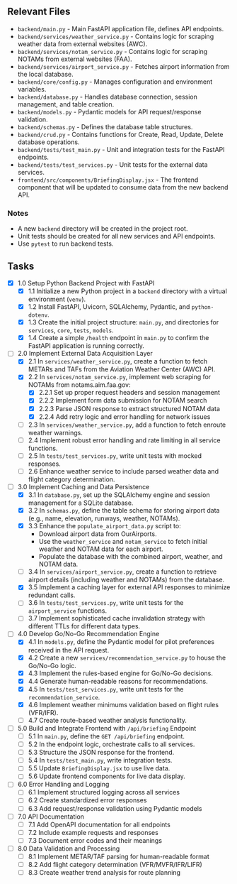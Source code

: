 ## Relevant Files

- `backend/main.py` - Main FastAPI application file, defines API endpoints.
- `backend/services/weather_service.py` - Contains logic for scraping weather data from external websites (AWC).
- `backend/services/notam_service.py` - Contains logic for scraping NOTAMs from external websites (FAA).
- `backend/services/airport_service.py` - Fetches airport information from the local database.
- `backend/core/config.py` - Manages configuration and environment variables.
- `backend/database.py` - Handles database connection, session management, and table creation.
- `backend/models.py` - Pydantic models for API request/response validation.
- `backend/schemas.py` - Defines the database table structures.
- `backend/crud.py` - Contains functions for Create, Read, Update, Delete database operations.
- `backend/tests/test_main.py` - Unit and integration tests for the FastAPI endpoints.
- `backend/tests/test_services.py` - Unit tests for the external data services.
- `frontend/src/components/BriefingDisplay.jsx` - The frontend component that will be updated to consume data from the new backend API.

### Notes

- A new `backend` directory will be created in the project root.
- Unit tests should be created for all new services and API endpoints.
- Use `pytest` to run backend tests.

## Tasks

- [x] 1.0 Setup Python Backend Project with FastAPI
  - [x] 1.1 Initialize a new Python project in a `backend` directory with a virtual environment (`venv`).
  - [x] 1.2 Install FastAPI, Uvicorn, SQLAlchemy, Pydantic, and `python-dotenv`.
  - [x] 1.3 Create the initial project structure: `main.py`, and directories for `services`, `core`, `tests`, `models`.
  - [x] 1.4 Create a simple `/health` endpoint in `main.py` to confirm the FastAPI application is running correctly.
- [ ] 2.0 Implement External Data Acquisition Layer
  - [x] 2.1 In `services/weather_service.py`, create a function to fetch METARs and TAFs from the Aviation Weather Center (AWC) API.
  - [x] 2.2 In `services/notam_service.py`, implement web scraping for NOTAMs from notams.aim.faa.gov:
    - [x] 2.2.1 Set up proper request headers and session management
    - [x] 2.2.2 Implement form data submission for NOTAM search
    - [x] 2.2.3 Parse JSON response to extract structured NOTAM data
    - [x] 2.2.4 Add retry logic and error handling for network issues
  - [ ] 2.3 In `services/weather_service.py`, add a function to fetch enroute weather warnings.
  - [ ] 2.4 Implement robust error handling and rate limiting in all service functions.
  - [ ] 2.5 In `tests/test_services.py`, write unit tests with mocked responses.
  - [ ] 2.6 Enhance weather service to include parsed weather data and flight category determination.
- [ ] 3.0 Implement Caching and Data Persistence
  - [x] 3.1 In `database.py`, set up the SQLAlchemy engine and session management for a SQLite database.
  - [X] 3.2 In `schemas.py`, define the table schema for storing airport data (e.g., name, elevation, runways, weather, NOTAMs).
  - [X] 3.3 Enhance the `populate_airport_data.py` script to:
    - Download airport data from OurAirports.
    - Use the `weather_service` and `notam_service` to fetch initial weather and NOTAM data for each airport.
    - Populate the database with the combined airport, weather, and NOTAM data.
  - [ ] 3.4 In `services/airport_service.py`, create a function to retrieve airport details (including weather and NOTAMs) from the database.
  - [x] 3.5 Implement a caching layer for external API responses to minimize redundant calls.
  - [ ] 3.6 In `tests/test_services.py`, write unit tests for the `airport_service` functions.
  - [ ] 3.7 Implement sophisticated cache invalidation strategy with different TTLs for different data types.
- [ ] 4.0 Develop Go/No-Go Recommendation Engine
  - [x] 4.1 In `models.py`, define the Pydantic model for pilot preferences received in the API request.
  - [x] 4.2 Create a new `services/recommendation_service.py` to house the Go/No-Go logic.
  - [x] 4.3 Implement the rules-based engine for Go/No-Go decisions.
  - [x] 4.4 Generate human-readable reasons for recommendations.
  - [x] 4.5 In `tests/test_services.py`, write unit tests for the `recommendation_service`.
  - [X] 4.6 Implement weather minimums validation based on flight rules (VFR/IFR).
  - [ ] 4.7 Create route-based weather analysis functionality.
- [ ] 5.0 Build and Integrate Frontend with `/api/briefing` Endpoint
  - [ ] 5.1 In `main.py`, define the `GET /api/briefing` endpoint.
  - [ ] 5.2 In the endpoint logic, orchestrate calls to all services.
  - [ ] 5.3 Structure the JSON response for the frontend.
  - [ ] 5.4 In `tests/test_main.py`, write integration tests.
  - [ ] 5.5 Update `BriefingDisplay.jsx` to use live data.
  - [ ] 5.6 Update frontend components for live data display.
- [ ] 6.0 Error Handling and Logging
  - [ ] 6.1 Implement structured logging across all services
  - [ ] 6.2 Create standardized error responses
  - [ ] 6.3 Add request/response validation using Pydantic models
- [ ] 7.0 API Documentation
  - [ ] 7.1 Add OpenAPI documentation for all endpoints
  - [ ] 7.2 Include example requests and responses
  - [ ] 7.3 Document error codes and their meanings
- [ ] 8.0 Data Validation and Processing
  - [ ] 8.1 Implement METAR/TAF parsing for human-readable format
  - [ ] 8.2 Add flight category determination (VFR/MVFR/IFR/LIFR)
  - [ ] 8.3 Create weather trend analysis for route planning